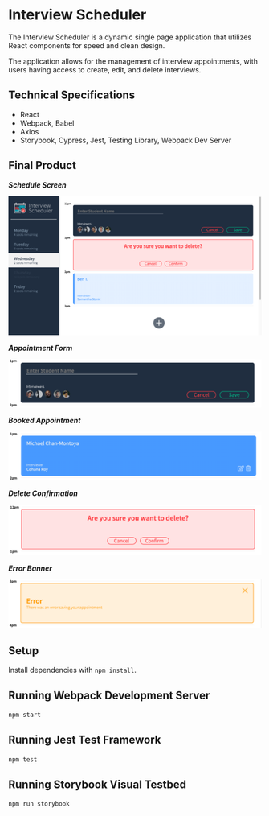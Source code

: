 # Interview Scheduler

The Interview Scheduler is a dynamic single page application that utilizes React components for speed and clean design.

The application allows for the management of interview appointments, with users having access to create, edit, and delete interviews. 

## Technical Specifications
+ React
+ Webpack, Babel
+ Axios
+ Storybook, Cypress, Jest, Testing Library, Webpack Dev Server

## Final Product

***Schedule Screen***

!["Schedule Screen"](https://github.com/sahil-athia/scheduler/blob/master/docs/Scheduler.png?raw=true)

***Appointment Form***

!["Appointment Form"](https://github.com/sahil-athia/scheduler/blob/master/docs/appointment-form.png?raw=true)

***Booked Appointment***

!["Booked Appointment"](https://github.com/sahil-athia/scheduler/blob/master/docs/booked-appointment.png?raw=true)

***Delete Confirmation***

!["Delete Confirmation"](https://github.com/sahil-athia/scheduler/blob/master/docs/delete-confirmation.png?raw=true)

***Error Banner***

!["Error Banner"](https://github.com/sahil-athia/scheduler/blob/master/docs/error.png?raw=true)

## Setup

Install dependencies with `npm install`.

## Running Webpack Development Server

```sh
npm start
```

## Running Jest Test Framework

```sh
npm test
```

## Running Storybook Visual Testbed

```sh
npm run storybook
```
